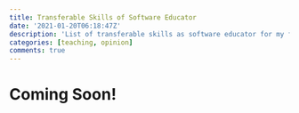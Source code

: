 ```yaml
---
title: Transferable Skills of Software Educator
date: '2021-01-20T06:18:47Z'
description: 'List of transferable skills as software educator for my future career'
categories: [teaching, opinion]
comments: true
---
```


# Coming Soon!
